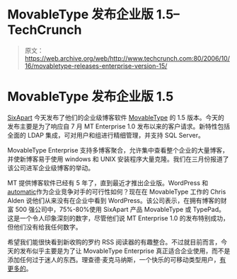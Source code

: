 # MovableType 发布企业版 1.5–TechCrunch

> 原文：<https://web.archive.org/web/http://www.techcrunch.com:80/2006/10/16/movabletype-releases-enterprise-version-15/>

# MovableType 发布企业版 1.5

 [](https://web.archive.org/web/20220811205548/http://sixapart.com/) [SixApart](https://web.archive.org/web/20220811205548/http://sixapart.com/) 今天发布了他们的企业级博客软件 [MovableType](https://web.archive.org/web/20220811205548/http://movabletype.com/) 的 1.5 版本。今天的发布主要是为了响应自 7 月 MT Enterprise 1.0 发布以来的客户请求。新特性包括全面的 LDAP 集成，可对用户和组进行精细管理，并支持 SQL Server。

MovableType Enterprise 支持多博客聚合，允许集中查看整个企业的大量博客，并使新博客易于使用 windows 和 UNIX 安装程序大量克隆。我们在三月份报道了该公司进军企业级博客的举动。

MT 提供博客软件已经有 5 年了，直到最近才推出企业版。WordPress 和[automatic](https://web.archive.org/web/20220811205548/http://automattic.com/)作为企业竞争对手的可行性如何？现在在 MovableType 工作的 Chris Alden 说他们从来没有在企业中看到 WordPress。该公司表示，在拥有博客的财富 500 强公司中，75%-80%使用 SixApart 产品 MovableType 或 TypePad。这是一个令人印象深刻的数字，尽管他们说 MT Enterprise 1.0 的发布特别成功，但他们没有给我任何数字。

希望我们能很快看到新收购的罗约 RSS 阅读器的有趣整合。不过就目前而言，今天的发布似乎主要是为了让 MovableType Enterprise 真正适合企业使用，而不是添加任何过于迷人的东西。理查德·麦克马纳斯，一个快乐的可移动类型用户，[有更多的](https://web.archive.org/web/20220811205548/http://www.readwriteweb.com/archives/movable_type_enterprise.php)。